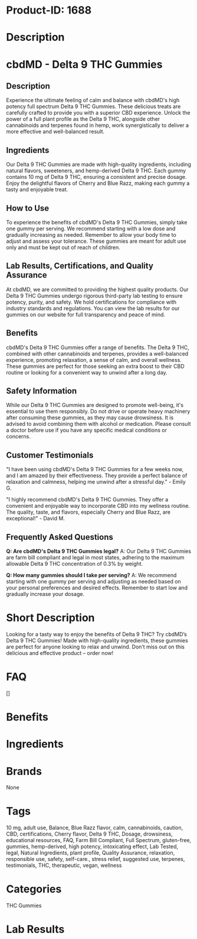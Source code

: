 # Product-ID: 1688

# Description

<h1>cbdMD - Delta 9 THC Gummies</h1>
<h2>Description</h2>
<p>Experience the ultimate feeling of calm and balance with cbdMD's high potency full spectrum Delta 9 THC Gummies. These delicious treats are carefully crafted to provide you with a superior CBD experience. Unlock the power of a full plant profile as the Delta 9 THC, alongside other cannabinoids and terpenes found in hemp, work synergistically to deliver a more effective and well-balanced result.</p>
<h2>Ingredients</h2>
<p>Our Delta 9 THC Gummies are made with high-quality ingredients, including natural flavors, sweeteners, and hemp-derived Delta 9 THC. Each gummy contains 10 mg of Delta 9 THC, ensuring a consistent and precise dosage. Enjoy the delightful flavors of Cherry and Blue Razz, making each gummy a tasty and enjoyable treat.</p>
<h2>How to Use</h2>
<p>To experience the benefits of cbdMD's Delta 9 THC Gummies, simply take one gummy per serving. We recommend starting with a low dose and gradually increasing as needed. Remember to allow your body time to adjust and assess your tolerance. These gummies are meant for adult use only and must be kept out of reach of children.</p>
<h2>Lab Results, Certifications, and Quality Assurance</h2>
<p>At cbdMD, we are committed to providing the highest quality products. Our Delta 9 THC Gummies undergo rigorous third-party lab testing to ensure potency, purity, and safety. We hold certifications for compliance with industry standards and regulations. You can view the lab results for our gummies on our website for full transparency and peace of mind.</p>
<h2>Benefits</h2>
<p>cbdMD's Delta 9 THC Gummies offer a range of benefits. The Delta 9 THC, combined with other cannabinoids and terpenes, provides a well-balanced experience, promoting relaxation, a sense of calm, and overall wellness. These gummies are perfect for those seeking an extra boost to their CBD routine or looking for a convenient way to unwind after a long day.</p>
<h2>Safety Information</h2>
<p>While our Delta 9 THC Gummies are designed to promote well-being, it's essential to use them responsibly. Do not drive or operate heavy machinery after consuming these gummies, as they may cause drowsiness. It is advised to avoid combining them with alcohol or medication. Please consult a doctor before use if you have any specific medical conditions or concerns.</p>
<h2>Customer Testimonials</h2>
<p>"I have been using cbdMD's Delta 9 THC Gummies for a few weeks now, and I am amazed by their effectiveness. They provide a perfect balance of relaxation and calmness, helping me unwind after a stressful day." - Emily G.</p>
<p>"I highly recommend cbdMD's Delta 9 THC Gummies. They offer a convenient and enjoyable way to incorporate CBD into my wellness routine. The quality, taste, and flavors, especially Cherry and Blue Razz, are exceptional!" - David M.</p>
<h2>Frequently Asked Questions</h2>
<p><strong>Q: Are cbdMD's Delta 9 THC Gummies legal?</strong> A: Our Delta 9 THC Gummies are farm bill compliant and legal in most states, adhering to the maximum allowable Delta 9 THC concentration of 0.3% by weight.</p>
<p><strong>Q: How many gummies should I take per serving?</strong> A: We recommend starting with one gummy per serving and adjusting as needed based on your personal preferences and desired effects. Remember to start low and gradually increase your dosage.</p>


# Short Description

<p>Looking for a tasty way to enjoy the benefits of Delta 9 THC? Try cbdMD&#8217;s Delta 9 THC Gummies! Made with high-quality ingredients, these gummies are perfect for anyone looking to relax and unwind. Don&#8217;t miss out on this delicious and effective product &#8211; order now!</p>


# FAQ
[]

# Benefits



# Ingredients



# Brands

None

# Tags

10 mg, adult use, Balance, Blue Razz flavor, calm, cannabinoids, caution, CBD, certifications, Cherry flavor, Delta 9 THC, Dosage, drowsiness, educational resources, FAQ, Farm Bill Compliant, Full Spectrum, gluten-free, gummies, hemp-derived, high potency, intoxicating effect, Lab Tested, legal, Natural Ingredients, plant profile, Quality Assurance, relaxation, responsible use, safety, self-care., stress relief, suggested use, terpenes, testimonials, THC, therapeutic, vegan, wellness

# Categories

THC Gummies

# Lab Results
